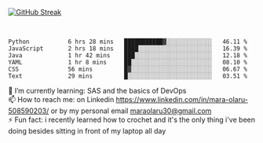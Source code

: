 

[![GitHub Streak](https://streak-stats.demolab.com?user=MaraxD&theme=tokyonight)](https://git.io/streak-stats)
 
 
 <br/>

<!--START_SECTION:waka-->

```text
Python           6 hrs 28 mins   ███████████▓░░░░░░░░░░░░░   46.11 %
JavaScript       2 hrs 18 mins   ████░░░░░░░░░░░░░░░░░░░░░   16.39 %
Java             1 hr 42 mins    ███░░░░░░░░░░░░░░░░░░░░░░   12.18 %
YAML             1 hr 8 mins     ██░░░░░░░░░░░░░░░░░░░░░░░   08.10 %
CSS              56 mins         █▓░░░░░░░░░░░░░░░░░░░░░░░   06.67 %
Text             29 mins         █░░░░░░░░░░░░░░░░░░░░░░░░   03.51 %
```

<!--END_SECTION:waka-->
<!--[![willianrod's wakatime stats](https://github-readme-stats.vercel.app/api/wakatime?username=MaraxD)](https://github.com/anuraghazra/github-readme-stats)-->

🌱 I’m currently learning: SAS and the basics of DevOps<br/>
📫 How to reach me: on Linkedin https://www.linkedin.com/in/mara-olaru-508590203/ or by my personal email maraolaru30@gmail.com <br/>
⚡ Fun fact: i recently learned how to crochet and it's the only thing i've been doing besides sitting in front of my laptop all day <br/>
 
